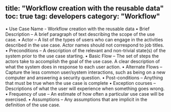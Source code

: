 title: "Workflow creation with the reusable data"
toc: true
tag: developers
category: "Workflow"
---


•	Use Case Name - Workflow creation with the reusable data
•	Brief Description – A brief paragraph of text describing the scope of the use case.
•	Actor – A list of the types of users who can engage in the activities described in the use case. Actor names should not
    correspond to job titles.   
•	Preconditions – A description of the relevant and non-trivial state(s) of the system prior to the use case starting.
•	Basic Flow – The set of steps the actors take to accomplish the goal of the use case. A clear description of what the system does in response to each user action.
•	Alternate Flows – Capture the less common user/system interactions, such as being on a new computer and answering a security question.
•	Post-conditions – Anything that must be true when the use case is complete
•	Exception courses – Descriptions of what the user will experience when something goes wrong.
•	Frequency of use  – An estimate of how often a particular use case will be exercised.
•	Assumptions – Any assumptions that are implicit in the definition of the use case.
